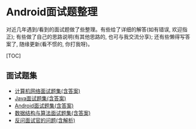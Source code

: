 # Android面试题整理

对近几年遇到/看到的面试题做了些整理。有些给了详细的解答(如有错误, 欢迎指正); 有些做了自己的思路说明(有其他思路的, 也可与我交流分享); 还有些懒得写答案了, 随缘更新(看不惯的, 你打我呀)。

[TOC]

## 面试题集

- [计算机网络面试题集(含答案)](./02_computer_network/computer_network.md)
- [Java面试题集(含答案)](./03_java/java.md)
- [Android面试题集(含答案)](./04_android/android.md)
- [数据结构与算法面试题集(含答案)](./05_algorithm/algorithm.md)
- [反问面试官的问题(含解析)](./06_question/question.md)
